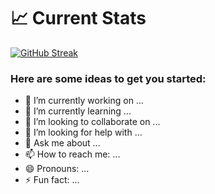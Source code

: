 

# 📈 Current Stats
[![GitHub Streak](https://github-readme-streak-stats.herokuapp.com?user=arafatshabbir2&theme=github-dark&hide_border=true)](https://git.io/streak-stats)
### Here are some ideas to get you started:

- 🔭 I’m currently working on ...
- 🌱 I’m currently learning ...
- 👯 I’m looking to collaborate on ...
- 🤔 I’m looking for help with ...
- 💬 Ask me about ...
- 📫 How to reach me: ...
- 😄 Pronouns: ...
- ⚡ Fun fact: ...

